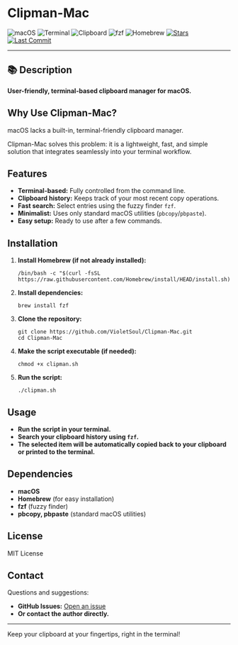 # Clipman-Mac

![macOS](https://img.shields.io/badge/macOS-000000?style=flat&logo=apple&logoColor=white)
![Terminal](https://img.shields.io/badge/Terminal-✓-black)
![Clipboard](https://img.shields.io/badge/Clipboard-✓-purple)
![fzf](https://img.shields.io/badge/fzf-✓-green)
![Homebrew](https://img.shields.io/badge/Homebrew-✓-orange)
[![Stars](https://img.shields.io/github/stars/VioletSoul/Clipman-Mac.svg?style=social)](https://github.com/VioletSoul/Clipman-Mac)
[![Last Commit](https://img.shields.io/github/last-commit/VioletSoul/Clipman-Mac.svg)](https://github.com/VioletSoul/Clipman-Mac/commits/main)

---

## 📚 Description

**User-friendly, terminal-based clipboard manager for macOS.**

## Why Use Clipman-Mac?

macOS lacks a built-in, terminal-friendly clipboard manager.

Clipman-Mac solves this problem: it is a lightweight, fast, and simple solution that integrates seamlessly into your terminal workflow.

## Features

- **Terminal-based:** Fully controlled from the command line.
- **Clipboard history:** Keeps track of your most recent copy operations.
- **Fast search:** Select entries using the fuzzy finder `fzf`.
- **Minimalist:** Uses only standard macOS utilities (`pbcopy`/`pbpaste`).
- **Easy setup:** Ready to use after a few commands.

## Installation

1. **Install Homebrew (if not already installed):**
    ```
    /bin/bash -c "$(curl -fsSL https://raw.githubusercontent.com/Homebrew/install/HEAD/install.sh)"
    ```

2. **Install dependencies:**
    ```
    brew install fzf
    ```

3. **Clone the repository:**
    ```
    git clone https://github.com/VioletSoul/Clipman-Mac.git
    cd Clipman-Mac
    ```

4. **Make the script executable (if needed):**
    ```
    chmod +x clipman.sh
    ```

5. **Run the script:**
    ```
    ./clipman.sh
    ```

## Usage

- **Run the script in your terminal.**
- **Search your clipboard history using `fzf`.**
- **The selected item will be automatically copied back to your clipboard or printed to the terminal.**

## Dependencies

- **macOS**
- **Homebrew** (for easy installation)
- **fzf** (fuzzy finder)
- **pbcopy, pbpaste** (standard macOS utilities)

## License

MIT License

## Contact

Questions and suggestions:
- **GitHub Issues:** [Open an issue](https://github.com/VioletSoul/Clipman-Mac/issues)
- **Or contact the author directly.**

---

Keep your clipboard at your fingertips, right in the terminal!
